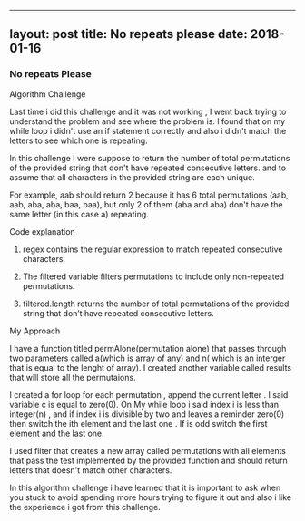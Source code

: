 
---
layout: post
title: No repeats please
date: 2018-01-16
---

### No repeats Please

Algorithm Challenge

Last time i did this challenge and it was not working , I went back trying to understand the problem and  see where the problem is. I found that on my while loop i didn't  use an if statement correctly and also i didn't match the letters to see which one is repeating. 

In this challenge I were suppose to return the number of total permutations of the provided string that don't have repeated consecutive letters.  and to assume that all characters in the provided string are each unique.

For example, aab should return 2 because it has 6 total permutations (aab, aab, aba, aba, baa, baa), but only 2 of them (aba and aba) don't have the same letter (in this case a) repeating.

Code explanation 

1. regex contains the regular expression to match repeated consecutive characters.

2. The filtered variable filters permutations to include only non-repeated permutations.

3. filtered.length returns the number of total permutations of the provided string that don’t have repeated consecutive letters.

My Approach

I have a function titled permAlone(permutation alone) that passes through two parameters called  a(which is array of any) and n( which is an interger that is equal to the lenght of array).  I created another variable called results that will store all the permutaions. 

I created a for loop for each permutation , append the current letter . I said variable c is equal to zero(0). On My while loop i said index i is  less than integer(n) , and   if index i is divisible by two and leaves a reminder zero(0) then switch the ith element and the last one . If is odd switch the first element and the last one. 

I used  filter  that creates a new array called permutations with all elements that pass the test implemented by the provided function and should return letters that doesn't match other characters.

In this algorithm challenge i have learned that it is important to ask when you stuck to avoid spending more hours trying to  figure  it out and  also i like the experience i got from this challenge.
